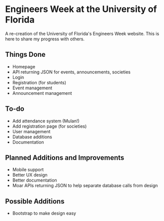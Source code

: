 Engineers Week at the University of Florida
===========================================

A re-creation of the University of Florida's Engineers Week website. This is here to share my progress with others.

Things Done
-----------
* Homepage
* API returning JSON for events, announcements, societies
* Login
* Registration (for students)
* Event management
* Announcement management

To-do
-----
* Add attendance system (Mulan!)
* Add registration page (for societies)
* User management
* Database additions
* Documentation

Planned Additions and Improvements
----------------------------------
* Mobile support
* Better UX design
* Better documentation
* Moar APIs returning JSON to help separate database calls from design

Possible Additions
------------------
* Bootstrap to make design easy
